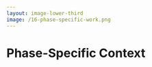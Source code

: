 ```yaml
---
layout: image-lower-third
image: /16-phase-specific-work.png
---
```


# Phase-Specific Context

<!--
📋 **Requirements Phase:** User stories, business context, constraints

🔧 **Development Phase:** Code files, architecture, patterns  

🐛 **Debugging Phase:** Error logs, stack traces, recent changes

Context Engineering isn't one-size-fits-all. Different phases of development require different types of context.

During requirements gathering, you need user stories, business context, and constraints. During development, you need relevant code files, architecture decisions, and established patterns. During debugging, you need error logs, stack traces, and information about recent changes.

The art is knowing what context matters most for each phase and providing just enough - not too little, not too much.
-->
